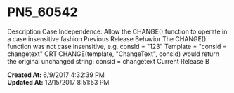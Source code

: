 # PN5_60542

Description Case Independence: Allow the CHANGE() function to operate in a case insensitive fashion Previous Release Behavior The CHANGE() function was not case insensitive, e.g. consId = "123" Template = "consid = changetext" CRT CHANGE(template, "ChangeText", consId) would return the original unchanged string: consid = changetext Current Release B  

**Created At:** 6/9/2017 4:32:39 PM  
**Updated At:** 12/15/2017 8:51:53 PM  

